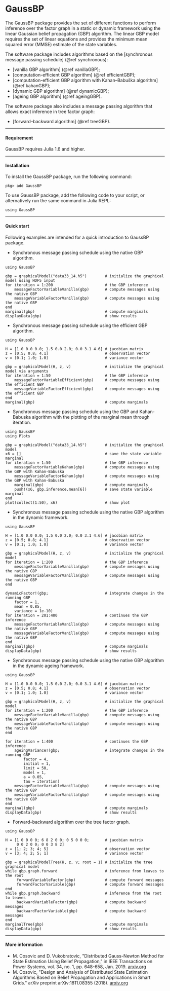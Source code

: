 GaussBP
=============

The GaussBP package provides the set of different functions to perform inference over the factor graph in a static or dynamic framework using the linear Gaussian belief propagation (GBP) algorithm. The linear GBP model requires the set of linear equations and provides the minimum mean squared error (MMSE) estimate of the state variables.

The software package includes algorithms based on the [synchronous message passing schedule] (@ref synchronous):
 - [vanilla GBP algorithm] (@ref vanillaGBP);
 - [computation-efficient GBP algorithm] (@ref efficientGBP);
 - [computation-efficient GBP algorithm with Kahan–Babuška algorithm] (@ref kahanGBP);
 - [dynamic GBP algorithm] (@ref dynamicGBP);
 - [ageing GBP algorithm] (@ref ageingGBP).

The software package also includes a message passing algorithm that allows exact inference in tree factor graph:
- [forward–backward algorithm] (@ref treeGBP).

---

#### Requirement
GaussBP requires Julia 1.6 and higher.

---

#### Installation
To install the GaussBP package, run the following command:
```julia-repl
pkg> add GaussBP
```

To use GaussBP package, add the following code to your script, or alternatively run the same command in Julia REPL:
```julia-repl
using GaussBP
```
---

#### Quick start
Following examples are intended for a quick introduction to GaussBP package.

- Synchronous message passing schedule using the native GBP algorithm.
```julia-repl
using GaussBP

gbp = graphicalModel("data33_14.h5")        # initialize the graphical model using HDF5 input
for iteration = 1:200                       # the GBP inference
    messageFactorVariableVanilla(gbp)       # compute messages using the native GBP
    messageVariableFactorVanilla(gbp)       # compute messages using the native GBP
end
marginal(gbp)                               # compute marginals
displayData(gbp)                            # show results
```

- Synchronous message passing schedule using the efficient GBP algorithm.
```julia-repl
using GaussBP

H = [1.0 0.0 0.0; 1.5 0.0 2.0; 0.0 3.1 4.6] # jacobian matrix
z = [0.5; 0.8; 4.1]                         # observation vector
v = [0.1; 1.0; 1.0]                         # variance vector

gbp = graphicalModel(H, z, v)               # initialize the graphical model via arguments
for iteration = 1:50                        # the GBP inference
    messageFactorVariableEfficient(gbp)     # compute messages using the efficient GBP
    messageVariableFactorEfficient(gbp)     # compute messages using the efficient GBP
end
marginal(gbp)                               # compute marginals
```

- Synchronous message passing schedule using the GBP and Kahan-Babuska algorithm with the plotting of the marginal mean through iteration.
```julia-repl
using GaussBP
using Plots

gbp = graphicalModel("data33_14.h5")        # initialize the graphical model
x6 = []                                     # save the state variable marginal
for iteration = 1:50                        # the GBP inference
    messageFactorVariableKahan(gbp)         # compute messages using the GBP with Kahan-Babuska
    messageVariableFactorKahan(gbp)         # compute messages using the GBP with Kahan-Babuska
    marginal(gbp)                           # compute marginals
    push!(x6, gbp.inference.mean[6])        # save state variable marginal
end
plot(collect(1:50), x6)                     # show plot
```

- Synchronous message passing schedule using the native GBP algorithm in the dynamic framework.
```julia-repl
using GaussBP

H = [1.0 0.0 0.0; 1.5 0.0 2.0; 0.0 3.1 4.6] # jacobian matrix
z = [0.5; 0.8; 4.1]                         # observation vector
v = [0.1; 1.0; 1.0]                         # variance vector

gbp = graphicalModel(H, z, v)               # initialize the graphical model
for iteration = 1:200                       # the GBP inference
    messageFactorVariableVanilla(gbp)       # compute messages using the native GBP
    messageVariableFactorVanilla(gbp)       # compute messages using the native GBP
end

dynamicFactor!(gbp;                         # integrate changes in the running GBP
    factor = 1,
    mean = 0.85,
    variance = 1e-10)
for iteration = 201:400                     # continues the GBP inference
    messageFactorVariableVanilla(gbp)       # compute messages using the native GBP
    messageVariableFactorVanilla(gbp)       # compute messages using the native GBP
end
marginal(gbp)                               # compute marginals
displayData(gbp)                            # show results
```

- Synchronous message passing schedule using the native GBP algorithm in the dynamic ageing framework.
```julia-repl
using GaussBP

H = [1.0 0.0 0.0; 1.5 0.0 2.0; 0.0 3.1 4.6] # jacobian matrix
z = [0.5; 0.8; 4.1]                         # observation vector
v = [0.1; 1.0; 1.0]                         # variance vector

gbp = graphicalModel(H, z, v)               # initialize the graphical model
for iteration = 1:200                       # the GBP inference
    messageFactorVariableVanilla(gbp)       # compute messages using the native GBP
    messageVariableFactorVanilla(gbp)       # compute messages using the native GBP
end

for iteration = 1:400                       # continues the GBP inference
    ageingVariance!(gbp;                    # integrate changes in the running GBP
        factor = 4,
        initial = 1,
        limit = 50,
        model = 1,
        a = 0.05,
        tau = iteration)
    messageFactorVariableVanilla(gbp)       # compute messages using the native GBP
    messageVariableFactorVanilla(gbp)       # compute messages using the native GBP
end
marginal(gbp)                               # compute marginals
displayData(gbp)                            # show results
```

 - Forward–backward algorithm over the tree factor graph.
```julia-repl
using GaussBP

H = [1 0 0 0 0; 6 8 2 0 0; 0 5 0 0 0;       # jacobian matrix
     0 0 2 0 0; 0 0 3 8 2]
z = [1; 2; 3; 4; 5]                         # observation vector
v = [3; 4; 2; 5; 1]                         # variance vector

gbp = graphicalModelTree(H, z, v; root = 1) # initialize the tree graphical model
while gbp.graph.forward                     # inference from leaves to the root
     forwardVariableFactor(gbp)             # compute forward messages
     forwardFactorVariable(gbp)             # compute forward messages
end
while gbp.graph.backward                    # inference from the root to leaves
     backwardVariableFactor(gbp)            # compute backward messages
     backwardFactorVariable(gbp)            # compute backward messages
end
marginalTree(gbp)                           # compute marginals
displayData(gbp)                            # show results

```

---

#### More information
- M. Cosovic and D. Vukobratovic, "Distributed Gauss-Newton Method for State Estimation Using Belief Propagation," in IEEE Transactions on  Power Systems, vol. 34, no. 1, pp. 648-658, Jan. 2019. [arxiv.org](https://arxiv.org/pdf/1702.05781.pdf)
- M. Cosovic, "Design and Analysis of Distributed State Estimation Algorithms Based on Belief Propagation and Applications in Smart Grids." arXiv preprint arXiv:1811.08355 (2018). [arxiv.org](https://arxiv.org/pdf/1811.08355.pdf)

